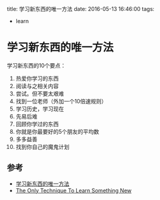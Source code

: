 title: 学习新东西的唯一方法
date: 2016-05-13 16:46:00
tags:
- learn

# 学习新东西的唯一方法

学习新东西的10个要点：

1. 热爱你学习的东西
2. 阅读与之相关内容
3. 尝试。但不要太艰难
4. 找到一位老师（外加一个10倍速规则）
5. 学习历史，学习现在
6. 先易后难
7. 回顾你学过的东西
8. 你就是你最要好的5个朋友的平均数
9. 多多益善
10. 找到你自己的魔鬼计划


## 参考

* [学习新东西的唯一方法](http://www.jianshu.com/p/3a515cc30df3)
* [The Only Technique To Learn Something New](https://medium.com/life-learning/the-only-technique-to-learn-something-new-16c94bea9e7)